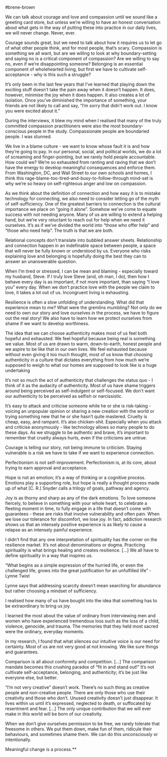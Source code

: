 #brene-brown 

We can talk about courage and love and compassion until we sound like a greeting card store, but unless we’re willing to have an honest conversation about what gets in the way of putting these into practice in our daily lives, we will never change. Never, ever. 

Courage sounds great, but we need to talk about how it requires us to let go of what other people think, and for most people, that’s scary. Compassion is something we all want, but are we willing to look at why boundary-setting and saying no is a critical component of compassion? Are we willing to say no, even if we’re disappointing someone? Belonging is an essential component of wholehearted living, but first we have to cultivate self-acceptance - why is this such a struggle? 


It’s only been in the last few years that I’ve learned that playing down the exciting stuff doesn’t take the pain away when it doesn’t happen. It does, however, minimise the joy when it does happen. It also creates a lot of isolation. Once you’ve diminished the importance of something, your friends are not likely to call and say, “I’m sorry that didn’t work out. I know you were excited about it.”


During the interviews, it blew my mind when I realised that many of the truly committed compassion practitioners were also the most boundary-conscious people in the study. Compassionate people are boundaried people. I was stunned. 


We live in a blame culture - we want to know whose fault it is and how they’re going to pay. In our personal, social, and political worlds, we do a lot of screaming and finger-pointing, but we rarely hold people accountable. How could we? We’re so exhausted from ranting and raving that we don’t have the energy to develop meaningful consequences and enforce them. From Washington, DC, and Wall Street to our own schools and homes, I think this rage-blame-too-tired-and-busy-to-follow-through mind-set is why we’re so heavy on self-righteous anger and low on compassion. 

  

As we think about the definition of connection and how easy it is to mistake technology for connecting, we also need to consider letting go of the myth of self-sufficiency. One of the greatest barriers to connection is the cultural importance we place on “going it alone”. Somehow we’ve come to equate success with not needing anyone. Many of us are willing to extend a helping hand, but we’re very reluctant to reach out for help when we need it ourselves. It’s as if we’ve divided the world into “those who offer help” and “those who need help”. The truth is that we are both. 

  

Relational concepts don’t translate into bubbled answer sheets. Relationship and connection happen in an indefinable space between people, a space that will never be fully known or understood by us. Everyone who risks explaining love and belonging is hopefully doing the best they can to answer an unanswerable question. 

  

When I’m tired or stressed, I can be mean and blaming - especially toward my husband, Steve. If I truly love Steve (and, oh man, I do), then how I behave every day is as important, if not more important, than saying “I love you” every day. When we don’t practice love with the people we claim to love, it takes a lot out of us. Incongruent living is exhausting. 

  

Resilience is often a slow unfolding of understanding. What did that experience mean to me? What were the gremlins mumbling? Not only do we need to own our story and love ourselves in the process, we have to figure out the real story! We also have to learn how we protect ourselves from shame if we want to develop worthiness. 

  

The idea that we can choose authenticity makes most of us feel both hopeful and exhausted. We feel hopeful because being real is something we value. Most of us are drawn to warm, down-to-earth, honest people and we aspire to be like that in our own lives. We feel exhausted because without even giving it too much thought, most of us know that choosing authenticity in a culture that dictates everything from how much we’re supposed to weigh to what our homes are supposed to look like is a huge undertaking

  

It’s not so much the act of authenticity that challenges the status quo - I think of it as the audacity of authenticity. Most of us have shame triggers around being perceived as self-indulgent or self-focused. We don’t want our authenticity to be perceived as selfish or narcissistic. 

  

It’s easy to attack and criticise someone while he or she is risk-taking - voicing an unpopular opinion or sharing a new creation with the world or trying something new that he or she hasn’t quite mastered. Cruelty is cheap, easy, and rampant. It’s also chicken-shit. Especially when you attack and criticise anonymously - like technology allows so many people to do these days. As we struggle to be authentic and brave, it’s important to remember that cruelty always hurts, even if the criticisms are untrue. 

  

Courage is telling our story, not being immune to criticism. Staying vulnerable is a risk we have to take if we want to experience connection. 

  

Perfectionism is not self-improvement. Perfectionism is, at its core, about trying to earn approval and acceptance. 

  

Hope is not an emotion; it’s a way of thinking or a cognitive process. Emotions play a supporting role, but hope is really a thought process made up of what \[C. R.\] Snyder calls a trilogy of goals, pathway and agency. 

  

Joy is as thorny and sharp as any of the dark emotions. To love someone fiercely, to believe in something with your whole heart, to celebrate a fleeting moment in time, to fully engage in a life that doesn’t come with guarantees - these are risks that involve vulnerability and often pain. When we lose our tolerance for discomfort, we lose joy. In fact, addiction research shows us that an intensely positive experience is as likely to cause a relapse as an intensely painful experience. 

  

I didn’t find that any one interpretation of spirituality has the corner on the resilience market. It’s not about denominations or dogma. Practicing spirituality is what brings healing and creates resilience. \[...\] We all have to define spirituality in a way that inspires us. 

  

“What begins as a simple expression of the hurried life, or even the challenged life, grows into the great justification for an unfulfilled life” - Lynne Twist

  

Lynne says that addressing scarcity doesn’t mean searching for abundance but rather choosing a mindset of sufficiency. 

  

I realised how many of us have bought into the idea that something has to be extraordinary to bring us joy. 

  

I learned the most about the value of ordinary from interviewing men and women who have experienced tremendous loss such as the loss of a child, violence, genocide, and trauma. The memories that they held most sacred were the ordinary, everyday moments. 

  

In my research, I found that what silences our intuitive voice is our need for certainty. Most of us are not very good at not knowing. We like sure things and guarantees.

  

Comparison is all about conformity and competition. \[...\] The comparison mandate becomes this crushing paradox of “fit in and stand out!” It’s not cultivate self-acceptance, belonging, and authenticity; it’s be just like everyone else, but better. 

  

“I’m not very creative” doesn’t work. There’s no such thing as creative people and non-creative people. There are only those who use their creativity and those who don’t. Unused creativity doesn’t just disappear. It lives within us until it’s expressed, neglected to death, or suffocated by resentment and fear. \[...\] The only unique contribution that we will ever make in this world will be born of our creativity. 

  

When we don’t give ourselves permission to be free, we rarely tolerate that freesome in others. We put them down, make fun of them, ridicule their behaviours, and sometimes shame them. We can do this unconsciously or intentionally. 

  

Meaningful change is a process.**